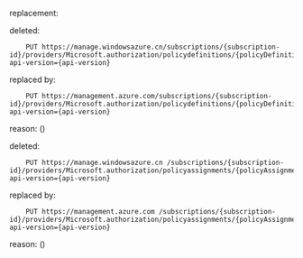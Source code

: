 replacement:

deleted:

		PUT https://manage.windowsazure.cn/subscriptions/{subscription-id}/providers/Microsoft.authorization/policydefinitions/{policyDefinitionName}?api-version={api-version}

replaced by:

		PUT https://management.azure.com/subscriptions/{subscription-id}/providers/Microsoft.authorization/policydefinitions/{policyDefinitionName}?api-version={api-version}

reason: ()

deleted:

		PUT https://manage.windowsazure.cn /subscriptions/{subscription-id}/providers/Microsoft.authorization/policyassignments/{policyAssignmentName}?api-version={api-version}

replaced by:

		PUT https://management.azure.com /subscriptions/{subscription-id}/providers/Microsoft.authorization/policyassignments/{policyAssignmentName}?api-version={api-version}

reason: ()

